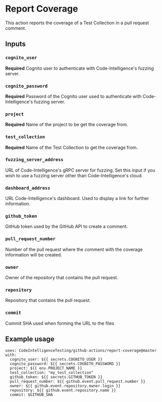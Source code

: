 # Report Coverage

This action reports the coverage of a Test Collection in a pull request comment.

## Inputs

### `cognito_user`

**Required** Cognito user to authenticate with Code-Intelligence's fuzzing server.

### `cognito_password`

**Required** Password of the Cognito user used to authenticate with Code-Intelligence's fuzzing server.

### `project`

**Required** Name of the project to be get the coverage from.

### `test_collection`

**Required** Name of the Test Collection to get the coverage from.

### `fuzzing_server_address`

URL of Code-Intelligence's gRPC server for fuzzing.
Set this input if you wish to use a fuzzing server other than Code-Intelligence's cloud.

### `dashboard_address`

URL Code-Intelligence's dashboard. Used to display a link for further information. 


### `github_token`

GitHub token used by the GitHub API to create a comment.

### `pull_request_number`

Number of the pull request where the comment with the coverage information will be created.

### `owner`

Owner of the repository that contains the pull request.

### `repository`

Repository that contains the pull request.

### `commit`

Commit SHA used when forming the URL to the files

## Example usage

```
uses: CodeIntelligenceTesting/github-actions/report-coverage@master
with:
  cognito_user: ${{ secrets.COGNITO_USER }}
  cognito_password: ${{ secrets.COGNITO_PASSWORD }}
  project: ${{ env.PROJECT_NAME }}
  test_collection: "my_test_collection"  
  github_token: ${{ secrets.GITHUB_TOKEN }}
  pull_request_number: ${{ github.event.pull_request.number }}
  owner: ${{ github.event.repository.owner.login }}
  repository: ${{ github.event.repository.name }}
  commit: $GITHUB_SHA
```
